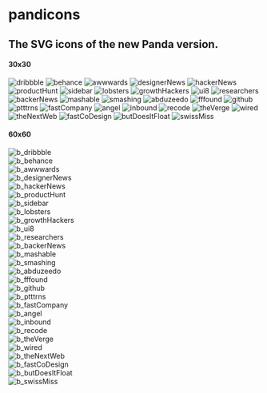 # pandicons
The SVG icons of the new Panda version. 
--- 

#### 30x30

![dribbble](http://panda-network.github.io/pandicons/svg/dribbble.svg)
![behance](http://panda-network.github.io/pandicons/svg/behance.svg)
![awwwards](http://panda-network.github.io/pandicons/svg/awwwards.svg)
![designerNews](http://panda-network.github.io/pandicons/svg/designerNews.svg)
![hackerNews](http://panda-network.github.io/pandicons/svg/hackerNews.svg)
![productHunt](http://panda-network.github.io/pandicons/svg/productHunt.svg)
![sidebar](http://panda-network.github.io/pandicons/svg/sidebar.svg)
![lobsters](http://panda-network.github.io/pandicons/svg/lobsters.svg)
![growthHackers](http://panda-network.github.io/pandicons/svg/growthHackers.svg)
![ui8](http://panda-network.github.io/pandicons/svg/ui8.svg)
![researchers](http://panda-network.github.io/pandicons/svg/researchers.svg)
![backerNews](http://panda-network.github.io/pandicons/svg/backerNews.svg)
![mashable](http://panda-network.github.io/pandicons/svg/mashable.svg)
![smashing](http://panda-network.github.io/pandicons/svg/smashing.svg)
![abduzeedo](http://panda-network.github.io/pandicons/svg/abduzeedo.svg)
![fffound](http://panda-network.github.io/pandicons/svg/fffound.svg)
![github](http://panda-network.github.io/pandicons/svg/github.svg)
![ptttrns](http://panda-network.github.io/pandicons/svg/ptttrns.svg)
![fastCompany](http://panda-network.github.io/pandicons/svg/fastCompany.svg)
![angel](http://panda-network.github.io/pandicons/svg/angel.svg)
![inbound](http://panda-network.github.io/pandicons/svg/inbound.svg)
![recode](http://panda-network.github.io/pandicons/svg/recode.svg)
![theVerge](http://panda-network.github.io/pandicons/svg/theVerge.svg)
![wired](http://panda-network.github.io/pandicons/svg/wired.svg)
![theNextWeb](http://panda-network.github.io/pandicons/svg/theNextWeb.svg)
![fastCoDesign](http://panda-network.github.io/pandicons/svg/fastCoDesign.svg)
![butDoesItFloat](http://panda-network.github.io/pandicons/svg/butDoesItFloat.svg)
![swissMiss](http://panda-network.github.io/pandicons/svg/swissMiss.svg)

#### 60x60
<style>
  img[alt*="b_"] { 
  min-width:  60px; 
  display: block;
}
</style>
![b_dribbble](http://panda-network.github.io/pandicons/svg/dribbble.svg)
![b_behance](http://panda-network.github.io/pandicons/svg/behance.svg)
![b_awwwards](http://panda-network.github.io/pandicons/svg/awwwards.svg)
![b_designerNews](http://panda-network.github.io/pandicons/svg/designerNews.svg)
![b_hackerNews](http://panda-network.github.io/pandicons/svg/hackerNews.svg)
![b_productHunt](http://panda-network.github.io/pandicons/svg/productHunt.svg)
![b_sidebar](http://panda-network.github.io/pandicons/svg/sidebar.svg)
![b_lobsters](http://panda-network.github.io/pandicons/svg/lobsters.svg)
![b_growthHackers](http://panda-network.github.io/pandicons/svg/growthHackers.svg)
![b_ui8](http://panda-network.github.io/pandicons/svg/ui8.svg)
![b_researchers](http://panda-network.github.io/pandicons/svg/researchers.svg)
![b_backerNews](http://panda-network.github.io/pandicons/svg/backerNews.svg)
![b_mashable](http://panda-network.github.io/pandicons/svg/mashable.svg)
![b_smashing](http://panda-network.github.io/pandicons/svg/smashing.svg)
![b_abduzeedo](http://panda-network.github.io/pandicons/svg/abduzeedo.svg)
![b_fffound](http://panda-network.github.io/pandicons/svg/fffound.svg)
![b_github](http://panda-network.github.io/pandicons/svg/github.svg)
![b_ptttrns](http://panda-network.github.io/pandicons/svg/ptttrns.svg)
![b_fastCompany](http://panda-network.github.io/pandicons/svg/fastCompany.svg)
![b_angel](http://panda-network.github.io/pandicons/svg/angel.svg)
![b_inbound](http://panda-network.github.io/pandicons/svg/inbound.svg)
![b_recode](http://panda-network.github.io/pandicons/svg/recode.svg)
![b_theVerge](http://panda-network.github.io/pandicons/svg/theVerge.svg)
![b_wired](http://panda-network.github.io/pandicons/svg/wired.svg)
![b_theNextWeb](http://panda-network.github.io/pandicons/svg/theNextWeb.svg)
![b_fastCoDesign](http://panda-network.github.io/pandicons/svg/fastCoDesign.svg)
![b_butDoesItFloat](http://panda-network.github.io/pandicons/svg/butDoesItFloat.svg)
![b_swissMiss](http://panda-network.github.io/pandicons/svg/swissMiss.svg)